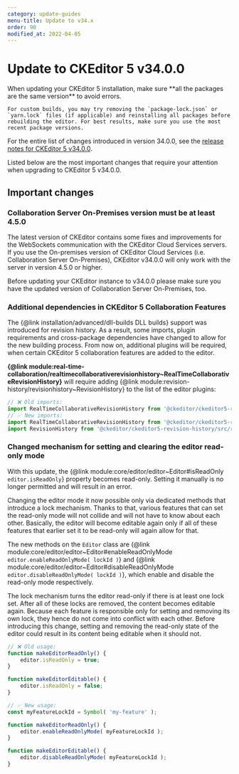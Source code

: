 ```yaml
---
category: update-guides
menu-title: Update to v34.x
order: 90
modified_at: 2022-04-05
---
```


# Update to CKEditor 5 v34.0.0

<info-box>
	When updating your CKEditor 5 installation, make sure **all the packages are the same version** to avoid errors.

	For custom builds, you may try removing the `package-lock.json` or `yarn.lock` files (if applicable) and reinstalling all packages before rebuilding the editor. For best results, make sure you use the most recent package versions.
</info-box>

For the entire list of changes introduced in version 34.0.0, see the [release notes for CKEditor 5 v34.0.0](https://github.com/ckeditor/ckeditor5/releases/tag/v34.0.0).

Listed below are the most important changes that require your attention when upgrading to CKEditor 5 v34.0.0.

## Important changes

### Collaboration Server On-Premises version must be at least 4.5.0

 The latest version of CKEditor contains some fixes and improvements for the WebSockets communication with the CKEditor Cloud Services servers. If you use the On-premises version of CKEditor Cloud Services (i.e. Collaboration Server On-Premises), CKEditor v34.0.0 will only work with the server in version 4.5.0 or higher.

 Before updating your CKEditor instance to v34.0.0 please make sure you have the updated version of Collaboration Server On-Premises, too.

### Additional dependencies in CKEditor 5 Collaboration Features

The {@link installation/advanced/dll-builds DLL builds} support was introduced for revision history. As a result, some imports, plugin requirements and cross-package dependencies have changed to allow for the new building process. From now on, additional plugins will be required, when certain CKEditor 5 collaboration features are added to the editor.

**{@link module:real-time-collaboration/realtimecollaborativerevisionhistory~RealTimeCollaborativeRevisionHistory}** will require adding {@link module:revision-history/revisionhistory~RevisionHistory} to the list of the editor plugins:

```js
// ❌ Old imports:
import RealTimeCollaborativeRevisionHistory from '@ckeditor/ckeditor5-real-time-collaboration/src/realtimecollaborativerevisionhistory.js';
// ✅ New imports:
import RealTimeCollaborativeRevisionHistory from '@ckeditor/ckeditor5-real-time-collaboration/src/realtimecollaborativerevisionhistory.js';
import RevisionHistory from '@ckeditor/ckeditor5-revision-history/src/revisionhistory.js';
```

### Changed mechanism for setting and clearing the editor read-only mode

With this update, the {@link module:core/editor/editor~Editor#isReadOnly `editor.isReadOnly`} property becomes read-only. Setting it manually is no longer permitted and will result in an error.

Changing the editor mode it now possible only via dedicated methods that introduce a lock mechanism. Thanks to that, various features that can set the read-only mode will not collide and will not have to know about each other. Basically, the editor will become editable again only if all of these features that earlier set it to be read-only will again allow for that.

The new methods on the `Editor` class are {@link module:core/editor/editor~Editor#enableReadOnlyMode `editor.enableReadOnlyMode( lockId )`}  and {@link module:core/editor/editor~Editor#disableReadOnlyMode `editor.disableReadOnlyMode( lockId )`}, which enable and disable the read-only mode respectively.

The lock mechanism turns the editor read-only if there is at least one lock set. After all of these locks are removed, the content becomes editable again. Because each feature is responsible only for setting and removing its own lock, they hence do not come into conflict with each other. Before introducing this change, setting and removing the read-only state of the editor could result in its content being editable when it should not.

```js
// ❌ Old usage:
function makeEditorReadOnly() {
	editor.isReadOnly = true;
}

function makeEditorEditable() {
	editor.isReadOnly = false;
}

// ✅ New usage:
const myFeatureLockId = Symbol( 'my-feature' );

function makeEditorReadOnly() {
	editor.enableReadOnlyMode( myFeatureLockId );
}

function makeEditorEditable() {
	editor.disableReadOnlyMode( myFeatureLockId );
}
```
